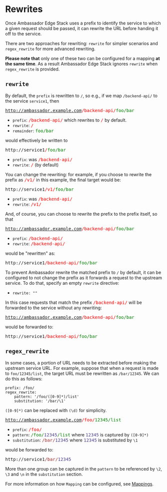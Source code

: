 # Rewrites

Once Ambassador Edge Stack uses a prefix to identify the service to which a given request should be passed, it can rewrite the URL before handing it off to the service.

There are two approaches for rewriting: `rewrite` for simpler scenarios and `regex_rewrite` for more advanced rewriting.

**Please note that** only one of these two can be configured for a mapping **at the same time**. As a result Ambassador Edge Stack ignores `rewrite` when `regex_rewrite` is provided.

## `rewrite`

By default, the `prefix` is rewritten to `/`, so e.g., if we map `/backend-api/` to the service `service1`, then

<samp>http://ambassador.example.com<span style="color:red">/backend-api/</span><span style="color:green">foo/bar</span></samp>

* `prefix`: <samp style="color:red">/backend-api/</samp> which rewrites to <samp style="color:red">/</samp> by default.
* `rewrite`: <samp style="color:red">/</samp>
* `remainder`: <samp style="color:green">foo/bar</samp>


would effectively be written to

<samp>http://service1<span style="color:red">/</span><span style="color:green">foo/bar</span></samp>

* `prefix`: was <samp style="color:red">/backend-api/</samp>
* `rewrite`: <samp style="color:red">/</samp> (by default)

You can change the rewriting: for example, if you choose to rewrite the prefix as <samp style="color:red">/v1/</samp> in this example, the final target would be:


<samp>http://service1<span style="color:red">/v1/</span><span style="color:green">foo/bar</span></samp>

* `prefix`: was <samp style="color:red">/backend-api/</samp>
* `rewrite`: <samp style="color:red">/v1/</samp>

And, of course, you can choose to rewrite the prefix to the prefix itself, so that

<samp>http://ambassador.example.com<span style="color:red">/backend-api/</span><span style="color:green">foo/bar</span></samp>

* `prefix`: <samp style="color:red">/backend-api/</samp>
* `rewrite`: <samp style="color:red">/backend-api/</samp>

would be "rewritten" as:

<samp>http://service1<span style="color:red">/backend-api/</span><span style="color:green">foo/bar</span></samp>

To prevent Ambassador rewrite the matched prefix to `/` by default, it can be configured to not change the prefix as it forwards a request to the upstream service. To do that, specify an empty `rewrite` directive:

- `rewrite: ""`

In this case requests that match the prefix <samp style="color:red">/backend-api/</samp> will be forwarded to the service without any rewriting:

<samp>http://ambassador.example.com<span style="color:red">/backend-api/</span><span style="color:green">foo/bar</span></samp>

would be forwarded to:

<samp>http://service1<span style="color:red">/backend-api/</span><span style="color:green">foo/bar</span></samp>

## `regex_rewrite`

In some cases, a portion of URL needs to be extracted before making the upstream service URL. For example, suppose that when a request is made to `foo/12345/list`, the target URL must be rewritten as `/bar/12345`. We can do this as follows:

```shell
prefix: /foo/
regex_rewrite:
    pattern: '/foo/([0-9]*)/list'
    substitution: '/bar/\1'
```

`([0-9]*)` can be replaced with `(\d)` for simplicity.

<samp>http://ambassador.example.com<span style="color:red">/foo/</span><span style="color:green">12345/list</span></samp>

* `prefix`: <samp style="color:red">/foo/</samp>
* `pattern`: <samp style="color:green">/foo/<span style="color:DarkSlateBlue">12345</span>/list</samp> where <samp style="color:DarkSlateBlue">12345</samp> is captured by `([0-9]*)`
* `substitution`:  <samp style="color:brown">/bar/<span style="color:DarkSlateBlue">12345</span></samp> where <samp style="color:DarkSlateBlue">12345</samp> is substituted by `\1`

would be forwarded to:

<samp>http://service1<span style="color:brown">/bar/</span><span style="color:DarkSlateBlue">12345</span></samp>

More than one group can be captured in the `pattern` to be referenced by `\2`, `\3` and `\n` in the `substitution` section.

For more information on how `Mapping` can be configured, see [Mappings](../mappings).
